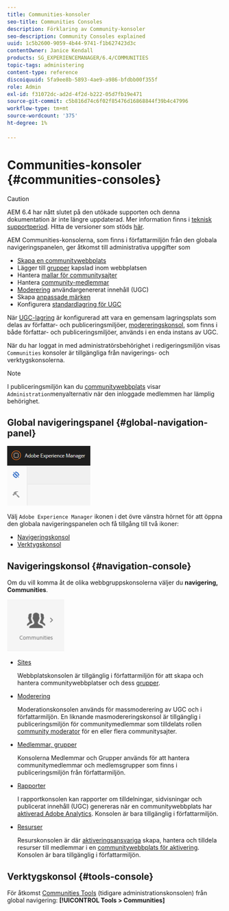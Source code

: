 ```yaml
---
title: Communities-konsoler
seo-title: Communities Consoles
description: Förklaring av Community-konsoler
seo-description: Community Consoles explained
uuid: 1c5b2600-9059-4b44-9741-f1b627423d3c
contentOwner: Janice Kendall
products: SG_EXPERIENCEMANAGER/6.4/COMMUNITIES
topic-tags: administering
content-type: reference
discoiquuid: 5fa9ee8b-5893-4ae9-a986-bfdbb00f355f
role: Admin
exl-id: f31072dc-ad2d-4f2d-b222-05d7fb19e471
source-git-commit: c5b816d74c6f02f85476d16868844f39b4c47996
workflow-type: tm+mt
source-wordcount: '375'
ht-degree: 1%

---
```


# Communities-konsoler {#communities-consoles}

>[!CAUTION]
>
>AEM 6.4 har nått slutet på den utökade supporten och denna dokumentation är inte längre uppdaterad. Mer information finns i [teknisk supportperiod](https://helpx.adobe.com/support/programs/eol-matrix.html). Hitta de versioner som stöds [här](https://experienceleague.adobe.com/docs/).

AEM Communities-konsolerna, som finns i författarmiljön från den globala navigeringspanelen, ger åtkomst till administrativa uppgifter som

* [Skapa en communitywebbplats](sites-console.md)
* Lägger till [grupper](groups.md) kapslad inom webbplatsen
* Hantera [mallar för communitysajter](sites.md)
* Hantera [community-medlemmar](members.md)
* [Moderering](moderate-ugc.md) användargenererat innehåll (UGC)
* Skapa [anpassade märken](badges.md)
* Konfigurera [standardlagring för UGC](srp-config.md)

När [UGC-lagring](working-with-srp.md) är konfigurerad att vara en gemensam lagringsplats som delas av författar- och publiceringsmiljöer, [modereringskonsol](moderation.md), som finns i både författar- och publiceringsmiljöer, används i en enda instans av UGC.

När du har loggat in med administratörsbehörighet i redigeringsmiljön visas `Communities` konsoler är tillgängliga från navigerings- och verktygskonsolerna.

>[!NOTE]
>
>I publiceringsmiljön kan du [communitywebbplats](sites-console.md) visar `Administration`menyalternativ när den inloggade medlemmen har lämplig behörighet.

## Global navigeringspanel {#global-navigation-panel}

![chlimage_1-91](assets/chlimage_1-91.png)

Välj `Adobe Experience Manager` ikonen i det övre vänstra hörnet för att öppna den globala navigeringspanelen och få tillgång till två ikoner:

* [Navigeringskonsol](#navigation-console)
* [Verktygskonsol](tools.md)

## Navigeringskonsol {#navigation-console}

Om du vill komma åt de olika webbgruppskonsolerna väljer du **navigering, Communities**.

![chlimage_1-92](assets/chlimage_1-92.png)

* [Sites](sites-console.md)

   Webbplatskonsolen är tillgänglig i författarmiljön för att skapa och hantera communitywebbplatser och dess [grupper](groups.md).

* [Moderering](moderation.md)

   Moderationskonsolen används för massmoderering av UGC och i författarmiljön. En liknande masmodereringskonsol är tillgänglig i publiceringsmiljön för communitymedlemmar som tilldelats rollen [community moderator](users.md#publishenvironmentusersandgroups) för en eller flera communitysajter.

* [Medlemmar, grupper](members.md)

   Konsolerna Medlemmar och Grupper används för att hantera communitymedlemmar och medlemsgrupper som finns i publiceringsmiljön från författarmiljön.

* [Rapporter](reports.md)

   I rapportkonsolen kan rapporter om tilldelningar, sidvisningar och publicerat innehåll (UGC) genereras när en communitywebbplats har [aktiverad Adobe Analytics](sites-console.md#analytics). Konsolen är bara tillgänglig i författarmiljön.

* [Resurser](resources.md)

   Resurskonsolen är där [aktiveringsansvariga](enablement.md#communitymanagers) skapa, hantera och tilldela resurser till medlemmar i en [communitywebbplats för aktivering](overview.md#enablement-community). Konsolen är bara tillgänglig i författarmiljön.

## Verktygskonsol {#tools-console}

För åtkomst [Communities Tools](tools.md) (tidigare administrationskonsolen) från global navigering: **[!UICONTROL Tools > Communities]**
